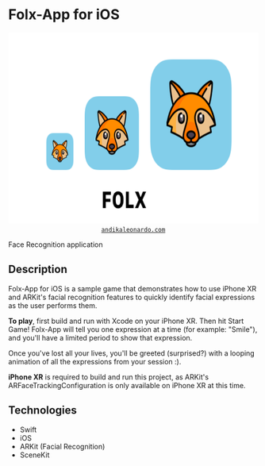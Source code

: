 # Folx-App for iOS

<div align="center">
<img width="700" height="385" src="gitHeader.png"><br>
<a href="https://andikaleonardo.com" target="blank"><code>andikaleonardo.com</code></a>
</div>

Face Recognition application
## Description

Folx-App for iOS is a sample game that demonstrates how to use iPhone XR and ARKit's facial recognition features to quickly identify facial expressions as the user performs them.

<b>To play</b>, first build and run with Xcode on your iPhone XR. Then hit Start Game! Folx-App will tell you one expression at a time (for example: "Smile"), and you'll have a limited period to show that expression.

Once you've lost all your lives, you'll be greeted (surprised?) with a looping animation of all the expressions from your session :).

<b>iPhone XR</b> is required to build and run this project, as ARKit's ARFaceTrackingConfiguration is only available on iPhone XR at this time.

## Technologies

- Swift
- iOS
- ARKit (Facial Recognition)
- SceneKit

